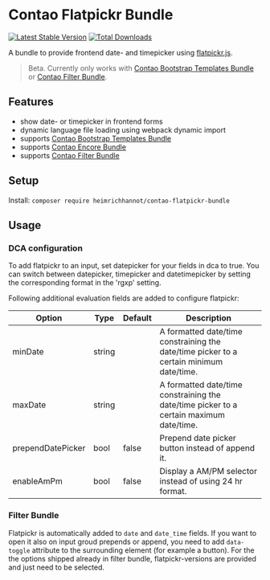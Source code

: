 # Contao Flatpickr Bundle

[![Latest Stable Version](https://poser.pugx.org/heimrichhannot/contao-flatpickr-bundle/v/stable)](https://packagist.org/packages/heimrichhannot/contao-flatpickr-bundle)
[![Total Downloads](https://poser.pugx.org/heimrichhannot/contao-flatpickr-bundle/downloads)](https://packagist.org/packages/heimrichhannot/contao-flatpickr-bundle)

A bundle to provide frontend date- and timepicker using [flatpickr.js](https://flatpickr.js.org).

> Beta. Currently only works with [Contao Bootstrap Templates Bundle](https://github.com/heimrichhannot/contao-bootstrap-templates-bundle) or [Contao Filter Bundle](https://github.com/heimrichhannot/contao-filter-bundle).

## Features
* show date- or timepicker in frontend forms
* dynamic language file loading using webpack dynamic import
* supports [Contao Bootstrap Templates Bundle](https://github.com/heimrichhannot/contao-bootstrap-templates-bundle)
* supports [Contao Encore Bundle](https://github.com/heimrichhannot/contao-encore-bundle)
* supports [Contao Filter Bundle](https://github.com/heimrichhannot/contao-filter-bundle)

## Setup

Install: `composer require heimrichhannot/contao-flatpickr-bundle`

## Usage

### DCA configuration

To add flatpickr to an input, set datepicker for your fields in dca to true. You can switch between datepicker, timepicker and datetimepicker by setting the corresponding format in the 'rgxp' setting.

Following additional evaluation fields are added to configure flatpickr:

Option            | Type   | Default | Description
----------------- | ------ | ------- | -----------
minDate           | string |         | A formatted date/time constraining the date/time picker to a certain minimum date/time.
maxDate           | string |         | A formatted date/time constraining the date/time picker to a certain maximum date/time.
prependDatePicker | bool   | false   | Prepend date picker button instead of append it.
enableAmPm        | bool   | false   | Display a AM/PM selector instead of using 24 hr format.

### Filter Bundle

Flatpickr is automatically added to `date` and `date_time` fields. If you want to open it also on input groud prepends or append, you need to add `data-toggle` attribute to the surrounding element (for example a button). For the the options shipped already in filter bundle, flatpickr-versions are provided and just need to be selected.